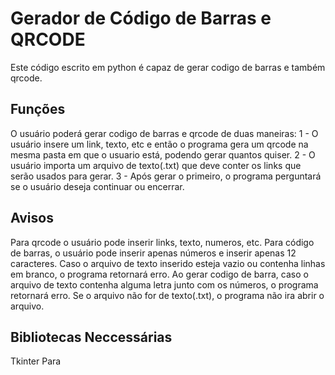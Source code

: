 <h1>Gerador de Código de Barras e QRCODE</h1>

Este código escrito em python é capaz de gerar codigo de barras e também qrcode.

<h2>Funções</h2>
O usuário poderá gerar codigo de barras e qrcode de duas maneiras:
1 - O usuário insere um link, texto, etc e então o programa gera um qrcode na mesma pasta em que o usuario está, podendo gerar quantos quiser.
2 - O usuário importa um arquivo de texto(.txt) que deve conter os links que serão usados para gerar.
3 - Após gerar o primeiro, o programa perguntará se o usuário deseja continuar ou encerrar.

<h2>Avisos</h2>
Para qrcode o usuário pode inserir links, texto, numeros, etc.
Para código de barras, o usuário pode inserir apenas números e inserir apenas 12 caracteres.
Caso o arquivo de texto inserido esteja vazio ou contenha linhas em branco, o programa retornará erro.
Ao gerar codigo de barra, caso o arquivo de texto contenha alguma letra junto com os números, o programa retornará erro.
Se o arquivo não for de texto(.txt), o programa não ira abrir o arquivo.

<h2>Bibliotecas Neccessárias</h2>
Tkinter
Para
